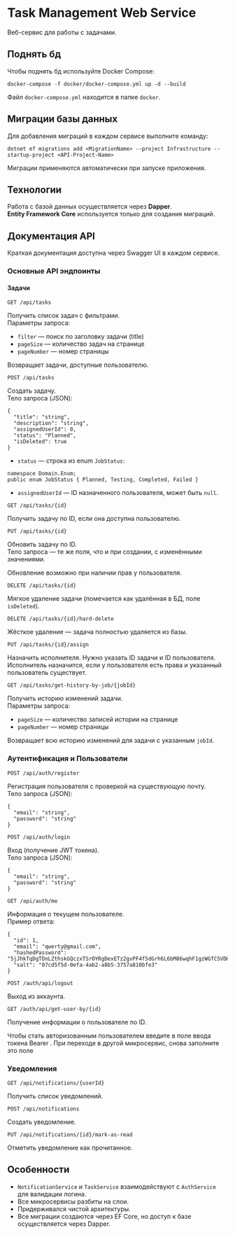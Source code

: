 # Task Management Web Service

Веб-сервис для работы с задачами.

## Поднять бд

Чтобы поднять бд используйте Docker Compose:

```
docker-compose -f docker/docker-compose.yml up -d --build
```

Файл `docker-compose.yml` находится в папке `docker`.

## Миграции базы данных

Для добавления миграций в каждом сервисе выполните команду:

```
dotnet ef migrations add <MigrationName> --project Infrastructure --startup-project <API-Project-Name>
```

Миграции применяются автоматически при запуске приложения.

## Технологии

Работа с базой данных осуществляется через **Dapper**.  
**Entity Framework Core** используется только для создания миграций.

## Документация API

Краткая документация доступна через Swagger UI в каждом сервисе.

### Основные API эндпоинты

#### Задачи

```
GET /api/tasks
```

Получить список задач с фильтрами.  
Параметры запроса:

- `filter` — поиск по заголовку задачи (title)  
- `pageSize` — количество задач на странице  
- `pageNumber` — номер страницы  

Возвращает задачи, доступные пользователю.

```
POST /api/tasks
```

Создать задачу.  
Тело запроса (JSON):

```
{
  "title": "string",
  "description": "string",
  "assignedUserId": 0,
  "status": "Planned",
  "isDeleted": true
}
```

- `status` — строка из enum `JobStatus`:

```
namespace Domain.Enum;
public enum JobStatus { Planned, Testing, Completed, Failed }
```

- `assignedUserId` — ID назначенного пользователя, может быть `null`.

```
GET /api/tasks/{id}
```

Получить задачу по ID, если она доступна пользователю.

```
PUT /api/tasks/{id}
```

Обновить задачу по ID.  
Тело запроса — те же поля, что и при создании, с изменёнными значениями.

Обновление возможно при наличии прав у пользователя.

```
DELETE /api/tasks/{id}
```

Мягкое удаление задачи (помечается как удалённая в БД, поле `isDeleted`).

```
DELETE /api/tasks/{id}/hard-delete
```

Жёсткое удаление — задача полностью удаляется из базы.

```
PUT /api/tasks/{id}/assign
```

Назначить исполнителя. Нужно указать ID задачи и ID пользователя.  
Исполнитель назначится, если у пользователя есть права и указанный пользователь существует.

```
GET /api/tasks/get-history-by-job/{jobId}
```

Получить историю изменений задачи.  
Параметры запроса:

- `pageSize` — количество записей истории на странице  
- `pageNumber` — номер страницы  

Возвращает всю историю изменений для задачи с указанным `jobId`.

### Аутентификация и Пользователи

```
POST /api/auth/register
```

Регистрация пользователя с проверкой на существующую почту.  
Тело запроса (JSON):

```
{
  "email": "string",
  "password": "string"
}
```

```
POST /api/auth/login
```

Вход (получение JWT токена).  
Тело запроса (JSON):

```
{
  "email": "string",
  "password": "string"
}
```

```
GET /api/auth/me
```

Информация о текущем пользователе.  
Пример ответа:

```
{
  "id": 1,
  "email": "qwerty@gmail.com",
  "hashedPassword": "5jJhkTqDgTDnLZthskGQczxTSrOYRgDexETz2gvPF4f5dGrh6L6bM86wqhF1gzWGfCSVDHNua+im/bgOTlQwGw==",
  "salt": "07cd5f5d-0efa-4ab2-a8b5-3757a810bfe3"
}
```

```
POST /auth/api/logout
```

Выход из аккаунта.

```
GET /auth/api/get-user-by/{id}
```

Получение информации о пользователе по ID.

Чтобы стать авторизованным пользователем введите в поле ввода токена Bearer <JwtToken>. При переходе в другой микросервис, снова заполните это поле

### Уведомления

```
GET /api/notifications/{userId}
```

Получить список уведомлений.

```
POST /api/notifications
```

Создать уведомление.

```
PUT /api/notifications/{id}/mark-as-read
```

Отметить уведомление как прочитанное.

## Особенности

- `NotificationService` и `TaskService` взаимодействуют с `AuthService` для валидации логина.
- Все микросервисы разбиты на слои.
- Придерживался чистой архитектуры.
- Все миграции создаются через EF Core, но доступ к базе осуществляется через Dapper.
